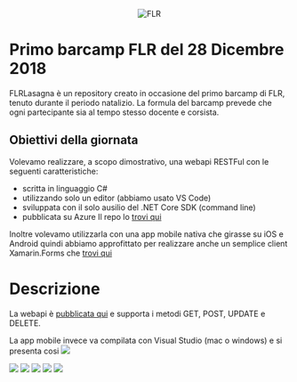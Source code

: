 <p align="center">
    <img src="https://fablabromagna.org/wp-content/uploads/2015/10/LogoSito3.png" alt="FLR" />
</p>

# Primo barcamp FLR del 28 Dicembre 2018 
FLRLasagna è un repository creato in occasione del primo barcamp di FLR, tenuto durante il periodo natalizio.
La formula del barcamp prevede che ogni partecipante sia al tempo stesso docente e corsista.

## Obiettivi della giornata
Volevamo realizzare, a scopo dimostrativo, una webapi RESTFul con le seguenti caratteristiche:
* scritta in linguaggio C# 
* utilizzando solo un editor (abbiamo usato VS Code) 
* sviluppata con il solo ausilio del .NET Core SDK (command line) 
* pubblicata su Azure
Il repo lo  <a href="https://github.com/fablabromagna-org/FLRLasagna/tree/master/FLRAzure
">trovi qui</a>

Inoltre volevamo utilizzarla con una app mobile nativa che girasse su iOS e Android quindi abbiamo approfittato per realizzare anche un semplice client Xamarin.Forms che 
<a href="https://github.com/fablabromagna-org/FLRLasagna/tree/master/FLRLasagna">
trovi qui </a>

# Descrizione
La webapi è <a href="https://flr.azurewebsites.net/api/lasagna">pubblicata qui</a>
e supporta i metodi GET, POST, UPDATE e DELETE.

La app mobile invece va compilata con Visual Studio (mac o windows) e si presenta cosi <img src="https://github.com/fablabromagna-org/FLRLasagna/blob/master/FLRLasagna/FLRLasagna/Images/Home.png"/>

<img src="https://github.com/fablabromagna-org/FLRLasagna/blob/master/FLRLasagna/FLRLasagna/Images/Page1.png"/>

<img src="https://github.com/fablabromagna-org/FLRLasagna/blob/master/FLRLasagna/FLRLasagna/Images/Page2.png"/>

<img src="https://github.com/fablabromagna-org/FLRLasagna/blob/master/FLRLasagna/FLRLasagna/Images/Page3.png"/>

<img src="https://github.com/fablabromagna-org/FLRLasagna/blob/master/FLRLasagna/FLRLasagna/Images/Page4.png"/>

<img src="https://github.com/fablabromagna-org/FLRLasagna/blob/master/FLRLasagna/FLRLasagna/Images/Page5.png"/>
